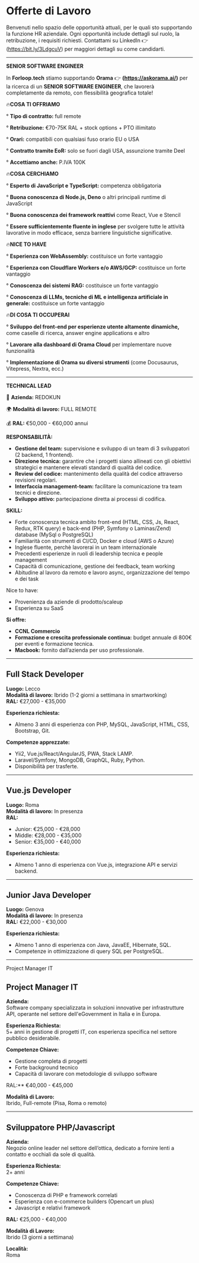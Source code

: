 # Offerte di Lavoro

Benvenuti nello spazio delle opportunità attuali, per le quali sto supportando la funzione HR aziendale. Ogni opportunità include dettagli sul ruolo, la retribuzione, i requisiti richiesti.
Contattami su LinkedIn 👉 (https://bit.ly/3LdgcuV) per maggiori dettagli su come candidarti.

---

**SENIOR SOFTWARE ENGINEER**


In **Forloop.tech** stiamo supportando **Orama** 👉 **(https://askorama.ai/)** per la ricerca di un **SENIOR SOFTWARE ENGINEER**, che lavorerà completamente da remoto, con flessibilità geografica totale!

🔥**COSA TI OFFRIAMO**


° **Tipo di contratto:** full remote

° **Retribuzione:** €70-75K RAL + stock options + PTO illimitato

° **Orari:** compatibili con qualsiasi fuso orario EU o USA

° **Contratto tramite EoR:** solo se fuori dagli USA, assunzione tramite Deel

° **Accettiamo anche:** P.IVA 100K 


🔥**COSA CERCHIAMO**


° **Esperto di JavaScript e TypeScript:** competenza obbligatoria

° **Buona conoscenza di Node.js, Deno** o altri principali runtime di JavaScript

° **Buona conoscenza dei framework reattivi** come React, Vue e Stencil

° **Essere sufficientemente fluente in inglese** per svolgere tutte le attività lavorative in modo efficace, senza barriere linguistiche significative. 


🔥**NICE TO HAVE**


° **Esperienza con WebAssembly:** costituisce un forte vantaggio

° **Esperienza con Cloudflare Workers e/o AWS/GCP:** costituisce un forte vantaggio

° **Conoscenza dei sistemi RAG:** costituisce un forte vantaggio

° **Conoscenza di LLMs, tecniche di ML e intelligenza artificiale in generale:** costituisce un forte vantaggio


🔥**DI COSA TI OCCUPERAI**


° **Sviluppo del front-end per esperienze utente altamente dinamiche,** come caselle di ricerca, answer engine applications e altro

° **Lavorare alla dashboard di Orama Cloud** per implementare nuove funzionalità


° **Implementazione di Orama su diversi strumenti** (come Docusaurus, Vitepress, Nextra, ecc.)



---

**TECHNICAL LEAD**

🏢 **Azienda:** REDOKUN

🌍 **Modalità di lavoro:** FULL REMOTE

💰 **RAL:** €50,000 - €60,000 annui

**RESPONSABILITÀ:**
- **Gestione del team:** supervisione e sviluppo di un team di 3 sviluppatori (2 backend, 1 frontend).
- **Direzione tecnica:** garantire che i progetti siano allineati con gli obiettivi strategici e mantenere elevati standard di qualità del codice.
- **Review del codice:** mantenimento della qualità del codice attraverso revisioni regolari.
- **Interfaccia management-team:** facilitare la comunicazione tra team tecnici e direzione.
- **Sviluppo attivo:** partecipazione diretta ai processi di codifica.

**SKILL:**
- Forte conoscenza tecnica ambito front-end (HTML, CSS, Js, React, Redux, RTK query) e back-end (PHP, Symfony o Laminas/Zend) database (MySql o PostgreSQL)
- Familiarità con strumenti di CI/CD, Docker e cloud (AWS o Azure)
- Inglese fluente, perchè lavorerai in un team internazionale
- Precedenti esperienze in ruoli di leadership tecnica e people management
- Capacità di comunicazione, gestione dei feedback, team working
- Abitudine al lavoro da remoto e lavoro async, organizzazione del tempo e dei task

Nice to have:
- Provenienza da aziende di prodotto/scaleup 
- Esperienza su SaaS

**Si offre:**
- **CCNL Commercio**
- **Formazione e crescita professionale continua:** budget annuale di 800€ per eventi e formazione tecnica.
- **Macbook:** fornito dall’azienda per uso professionale.

---


## Full Stack Developer 
**Luogo:** Lecco  
**Modalità di lavoro:** Ibrido (1-2 giorni a settimana in smartworking)  
**RAL:** €27,000 - €35,000  

**Esperienza richiesta:**
- Almeno 3 anni di esperienza con PHP, MySQL, JavaScript, HTML, CSS, Bootstrap, Git.
  
**Competenze apprezzate:**
- Yii2, Vue.js/React/AngularJS, PWA, Stack LAMP.
- Laravel/Symfony, MongoDB, GraphQL, Ruby, Python.
- Disponibilità per trasferte.

---

## Vue.js Developer 
**Luogo:** Roma  
**Modalità di lavoro:** In presenza  
**RAL:**
- Junior: €25,000 - €28,000
- Middle: €28,000 - €35,000
- Senior: €35,000 - €40,000

**Esperienza richiesta:**
- Almeno 1 anno di esperienza con Vue.js, integrazione API e servizi backend.

---

## Junior Java Developer 
**Luogo:** Genova  
**Modalità di lavoro:** In presenza  
**RAL:** €22,000 - €30,000  

**Esperienza richiesta:**
- Almeno 1 anno di esperienza con Java, JavaEE, Hibernate, SQL.
- Competenze in ottimizzazione di query SQL per PostgreSQL.

---

 Project Manager IT
 
## Project Manager IT

**Azienda:**  
Software company specializzata in soluzioni innovative per infrastrutture API, operante nel settore dell'eGovernment in Italia e in Europa.

**Esperienza Richiesta:**  
5+ anni in gestione di progetti IT, con esperienza specifica nel settore pubblico desiderabile.

**Competenze Chiave:**  
- Gestione completa di progetti
- Forte background tecnico
- Capacità di lavorare con metodologie di sviluppo software

RAL:** €40,000 - €45,000

**Modalità di Lavoro:**  
Ibrido, Full-remote (Pisa, Roma o remoto) 

---

## Sviluppatore PHP/Javascript

**Azienda:**  
Negozio online leader nel settore dell’ottica, dedicato a fornire lenti a contatto e occhiali da sole di qualità.

**Esperienza Richiesta:**  
2+ anni

**Competenze Chiave:**  
- Conoscenza di PHP e framework correlati
- Esperienza con e-commerce builders (Opencart un plus)
- Javascript e relativi framework

**RAL:** €25,000 - €40,000

**Modalità di Lavoro:**  
Ibrido (3 giorni a settimana)

**Località:**  
Roma
